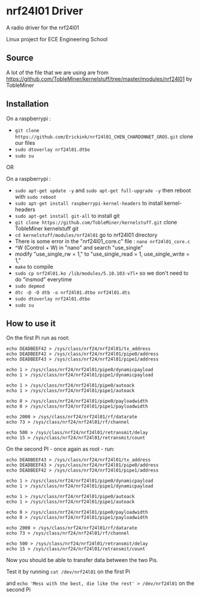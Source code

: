 # nrf24l01 Driver
A radio driver for the nrf24l01

Linux project for ECE Engineering School

## Source
A lot of the file that we are using are from https://github.com/TobleMiner/kernelstuff/tree/master/modules/nrf24l01 by TobleMiner

## Installation
On a raspberrypi : 
- ```git clone https://github.com/Erickink/nrf24l01_CHEN_CHARDONNET_GROS.git``` clone our files
- ```sudo dtoverlay nrf24l01.dtbo```
- ```sudo su```

OR

On a raspberrypi :
- ```sudo apt-get update -y``` and ```sudo apt-get full-upgrade -y``` then reboot with ```sudo reboot```
- ```sudo apt-get install raspberrypi-kernel-headers``` to install kernel-headers
- ```sudo apt-get install git-all``` to install git
- ```git clone https://github.com/TobleMiner/kernelstuff.git``` clone TobleMiner kernelstuff git
- ```cd kernelstuff/modules/nrf24l01``` go to nrf24l01 directory
- There is some error in the "nrf24l01_core.c" file : ```nano nrf24l01_core.c```
- ^W (Control + W) in "nano" and search "use_single"
- modify "use_single_rw = 1," to "use_single_read = 1, use_single_write = 1,"
- ```make``` to compile
- ```sudo cp nrf24l01.ko /lib/modules/5.10.103-v7l+``` so we don't need to do "insmod" everytime
- ```sudo depmod```
- ```dtc -@ -O dtb -o nrf24l01.dtbo nrf24l01.dts```
- ```sudo dtoverlay nrf24l01.dtbo```
- ```sudo su```

## How to use it
On the first Pi run as root:

```
echo DEADBEEF42 > /sys/class/nrf24/nrf24l01/tx_address
echo DEADBEEF42 > /sys/class/nrf24/nrf24l01/pipe0/address
echo DEADBEEF43 > /sys/class/nrf24/nrf24l01/pipe1/address

echo 1 > /sys/class/nrf24/nrf24l01/pipe0/dynamicpayload
echo 1 > /sys/class/nrf24/nrf24l01/pipe1/dynamicpayload

echo 1 > /sys/class/nrf24/nrf24l01/pipe0/autoack
echo 1 > /sys/class/nrf24/nrf24l01/pipe1/autoack

echo 0 > /sys/class/nrf24/nrf24l01/pipe0/payloadwidth
echo 0 > /sys/class/nrf24/nrf24l01/pipe1/payloadwidth

echo 2000 > /sys/class/nrf24/nrf24l01/rf/datarate
echo 73 > /sys/class/nrf24/nrf24l01/rf/channel

echo 500 > /sys/class/nrf24/nrf24l01/retransmit/delay
echo 15 > /sys/class/nrf24/nrf24l01/retransmit/count
```

On the second PI - once again as root - run:

```
echo DEADBEEF43 > /sys/class/nrf24/nrf24l01/tx_address
echo DEADBEEF43 > /sys/class/nrf24/nrf24l01/pipe0/address
echo DEADBEEF42 > /sys/class/nrf24/nrf24l01/pipe1/address

echo 1 > /sys/class/nrf24/nrf24l01/pipe0/dynamicpayload
echo 1 > /sys/class/nrf24/nrf24l01/pipe1/dynamicpayload

echo 1 > /sys/class/nrf24/nrf24l01/pipe0/autoack
echo 1 > /sys/class/nrf24/nrf24l01/pipe1/autoack

echo 0 > /sys/class/nrf24/nrf24l01/pipe0/payloadwidth
echo 0 > /sys/class/nrf24/nrf24l01/pipe1/payloadwidth

echo 2000 > /sys/class/nrf24/nrf24l01/rf/datarate
echo 73 > /sys/class/nrf24/nrf24l01/rf/channel

echo 500 > /sys/class/nrf24/nrf24l01/retransmit/delay
echo 15 > /sys/class/nrf24/nrf24l01/retransmit/count
```
Now you should be able to transfer data between the two Pis.

Test it by running ```cat /dev/nrf24l01``` on the first Pi

and ```echo 'Mess with the best, die like the rest' > /dev/nrf24l01``` on the second Pi
